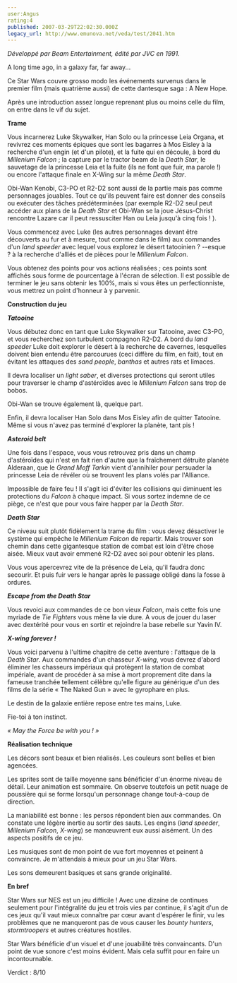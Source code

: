 ```yaml
---
user:Angus
rating:4
published: 2007-03-29T22:02:30.000Z
legacy_url: http://www.emunova.net/veda/test/2041.htm
---
```

_Développé par Beam Entertainment, édité par JVC en 1991\._  

  

A long time ago, in a galaxy far, far away...  

  

Ce Star Wars couvre grosso modo les événements survenus dans le premier film (mais quatrième aussi) de cette dantesque saga : A New Hope.  

  

Après une introduction assez longue reprenant plus ou moins celle du film, on entre dans le vif du sujet.  

  

**Trame**  

  

Vous incarnerez Luke Skywalker, Han Solo ou la princesse Leia Organa, et revivrez ces moments épiques que sont les bagarres à Mos Eisley à la recherche d'un engin (et d'un pilote), et la fuite qui en découle, à bord du _Millenium Falcon_ ; la capture par le tractor beam de la _Death Star_, le sauvetage de la princesse Leia et la fuite (ils ne font que fuir, ma parole !) ou encore l'attaque finale en X-Wing sur la même _Death Star_.  

  

Obi-Wan Kenobi, C3-PO et R2-D2 sont aussi de la partie mais pas comme personnages jouables. Tout ce qu'ils peuvent faire est donner des conseils ou exécuter des tâches prédéterminées (par exemple R2-D2 seul peut accéder aux plans de la _Death Star_ et Obi-Wan se la joue Jésus-Christ rencontre Lazare car il peut ressusciter Han ou Leia jusqu'à cinq fois ! ).  

  

Vous commencez avec Luke (les autres personnages devant être découverts au fur et à mesure, tout comme dans le film) aux commandes d'un _land speeder_ avec lequel vous explorez le désert tatooinien ? --esque ? à la recherche d'alliés et de pièces pour le _Millenium Falcon_.  

  

Vous obtenez des points pour vos actions réalisées ; ces points sont affichés sous forme de pourcentage à l'écran de sélection. Il est possible de terminer le jeu sans obtenir les 100%, mais si vous êtes un perfectionniste, vous mettrez un point d'honneur à y parvenir.  

  

**Construction du jeu**  

  

**_Tatooine_**  

  

Vous débutez donc en tant que Luke Skywalker sur Tatooine, avec C3-PO, et vous recherchez son turbulent compagnon R2-D2\. A bord du _land speeder_ Luke doit explorer le désert à la recherche de cavernes, lesquelles doivent bien entendu être parcourues (ceci diffère du film, en fait), tout en évitant les attaques des _sand people_, _banthas_ et autres rats et limaces.  

Il devra localiser un _light saber_, et diverses protections qui seront utiles pour traverser le champ d'astéroïdes avec le _Millenium Falcon_ sans trop de bobos.  

Obi-Wan se trouve également là, quelque part.  

Enfin, il devra localiser Han Solo dans Mos Eisley afin de quitter Tatooine. Même si vous n'avez pas terminé d'explorer la planète, tant pis !  

  

**_Asteroid belt_**  

  

Une fois dans l'espace, vous vous retrouvez pris dans un champ d'astéroïdes qui n'est en fait rien d'autre que la fraîchement détruite planète Alderaan, que le _Grand Moff Tarkin_ vient d'annihiler pour persuader la princesse Leia de révéler où se trouvent les plans volés par l'Alliance.  

Impossible de faire feu ! Il s'agit ici d'éviter les collisions qui diminuent les protections du _Falcon_ à chaque impact. Si vous sortez indemne de ce piège, ce n'est que pour vous faire happer par la _Death Star_.  

  

**_Death Star_**  

  

Ce niveau suit plutôt fidèlement la trame du film : vous devez désactiver le système qui empêche le _Millenium Falcon_ de repartir. Mais trouver son chemin dans cette gigantesque station de combat est loin d'être chose aisée. Mieux vaut avoir emmené R2-D2 avec soi pour obtenir les plans.  

Vous vous apercevrez vite de la présence de Leia, qu'il faudra donc secourir. Et puis fuir vers le hangar après le passage obligé dans la fosse à ordures.  

  

**_Escape from the Death Star_**  

  

Vous revoici aux commandes de ce bon vieux _Falcon_, mais cette fois une myriade de _Tie Fighters_ vous mène la vie dure. A vous de jouer du laser avec dextérité pour vous en sortir et rejoindre la base rebelle sur Yavin IV.  

  

**_X-wing forever !_**  

  

Vous voici parvenu à l'ultime chapitre de cette aventure : l'attaque de la _Death Star_. Aux commandes d'un chasseur _X-wing_, vous devrez d'abord éliminer les chasseurs impériaux qui protègent la station de combat impériale, avant de procéder à sa mise à mort proprement dite dans la fameuse tranchée tellement célèbre qu'elle figure au générique d'un des films de la série « The Naked Gun » avec le gyrophare en plus.  

  

Le destin de la galaxie entière repose entre tes mains, Luke.  

  

Fie-toi à ton instinct.  

  

_« May the Force be with you ! »_  

  

**Réalisation technique**  

  

Les décors sont beaux et bien réalisés. Les couleurs sont belles et bien agencées.  

Les sprites sont de taille moyenne sans bénéficier d'un énorme niveau de détail. Leur animation est sommaire. On observe toutefois un petit nuage de poussière qui se forme lorsqu'un personnage change tout-à-coup de direction.  

  

La maniabilité est bonne : les persos répondent bien aux commandes. On constate une légère inertie au sortir des sauts. Les engins (_land speeder_, _Millenium Falcon_, _X-wing_) se manœuvrent eux aussi aisément. Un des aspects positifs de ce jeu.  

  

Les musiques sont de mon point de vue fort moyennes et peinent à convaincre. Je m'attendais à mieux pour un jeu Star Wars.  

Les sons demeurent basiques et sans grande originalité.  

  

**En bref**  

  

Star Wars sur NES est un jeu difficile ! Avec une dizaine de continues seulement pour l'intégralité du jeu et trois vies par continue, il s'agit d'un de ces jeux qu'il vaut mieux connaître par cœur avant d'espérer le finir, vu les problèmes que ne manqueront pas de vous causer les _bounty hunters_, _stormtroopers_ et autres créatures hostiles.  

Star Wars bénéficie d'un visuel et d'une jouabilité très convaincants. D'un point de vue sonore c'est moins évident. Mais cela suffit pour en faire un incontournable.  

  

Verdict : 8/10